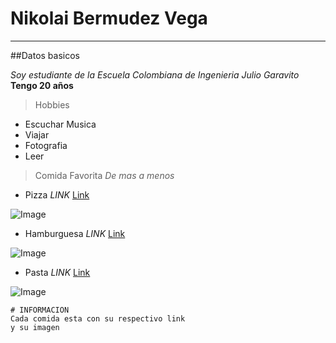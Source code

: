 # Nikolai Bermudez Vega
---
##Datos basicos

*Soy estudiante de la Escuela Colombiana de Ingenieria Julio Garavito*
**Tengo 20 años**

> Hobbies
* Escuchar Musica
* Viajar
* Fotografia
* Leer

> Comida Favorita *De mas a menos*
* Pizza *LINK* [Link](https://www.tripadvisor.com/Restaurants-g294074-c31-Bogota.html)

![Image](https://placeralplato.com/files/2016/01/Pizza-con-pepperoni.jpg)
* Hamburguesa *LINK* [Link](https://www.eltiempo.com/carrusel/las-10-mejores-hamburguesas-de-bogota-307148)

![Image](https://www.eltiempo.com/files/article_main/files/crop/uploads/2018/12/19/5c1ac4fa715af.r_1545324816717.0-1358-2240-2478.jpeg)
* Pasta *LINK* [Link](https://foodnetworklatam.com/blog/17-recetas-de-pasta-sencillas-de-los-chefs-de-food-network/)


![Image](https://www.bbcgoodfood.com/sites/default/files/recipe-collections/collection-image/2013/05/spaghetti-bolognese_2.jpg)
```
# INFORMACION
Cada comida esta con su respectivo link 
y su imagen
```